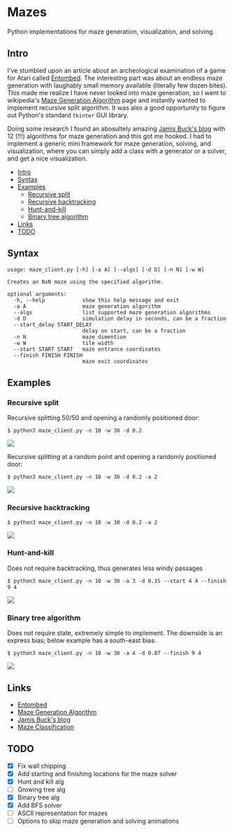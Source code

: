 <!-- omit in toc -->
# Mazes

Python implementations for maze generation, visualization, and solving.

## Intro

I've stumbled upon an article about an archeological examination of a game for Atari called [Entombed](https://en.wikipedia.org/wiki/Entombed_(Atari_2600)). The interesting part was about an endless maze generation with laughably small memory available (literally few dozen bites). This made me realize I have never looked into maze generation, so I went to wikipedia's [Maze Generation Algorithm](https://en.wikipedia.org/wiki/Maze_generation_algorithm) page and instantly wanted to implement recursive split algorithm. It was also a good opportunity to figure out Python's standard `tkinter` GUI library.

Doing some research I found an abosultely amazing [Jamis Buck's blog](http://weblog.jamisbuck.org/under-the-hood/) with 12 (!!!) algorithms for maze generation and this got me hooked. I had to implement a generic mini framework for maze generation, solving, and visualization, where you can simply add a class with a generator or a solver, and get a nice visualization.

- [Intro](#intro)
- [Syntax](#syntax)
- [Examples](#examples)
  - [Recursive split](#recursive-split)
  - [Recursive backtracking](#recursive-backtracking)
  - [Hunt-and-kill](#hunt-and-kill)
  - [Binary tree algorithm](#binary-tree-algorithm)
- [Links](#links)
- [TODO](#todo)

## Syntax

```
usage: maze_client.py [-h] [-a A] [--algs] [-d D] [-n N] [-w W]

Creates an NxN maze using the specified algorithm.

optional arguments:
  -h, --help            show this help message and exit
  -a A                  maze generation algorithm
  --algs                list supported maze generation algorithms
  -d D                  simulation delay in seconds, can be a fraction
  --start_delay START_DELAY
                        delay on start, can be a fraction
  -n N                  maze dimention
  -w W                  tile width
  --start START START   maze entrance coordinates
  --finish FINISH FINISH
                        maze exit coordinates
```

## Examples

### Recursive split

Recursive splitting 50/50 and opening a randomly positioned door:

`$ python3 maze_client.py -n 10 -w 30 -d 0.2`

![](images/maze-split-halves.gif)

Recursive splitting at a random point and opening a randomly positioned door:

`$ python3 maze_client.py -n 10 -w 30 -d 0.2 -a 2`

![](images/maze-split-random.gif)

### Recursive backtracking

`$ python3 maze_client.py -n 10 -w 30 -d 0.2 -a 2`

![](images/maze-recursive-bt.gif)

### Hunt-and-kill

Does not require backtracking, thus generates less windy passages

`$ python3 maze_client.py -n 10 -w 30 -a 3 -d 0.15 --start 4 4 --finish 9 4`

![](images/maze-hunt-and-kill.gif)

### Binary tree algorithm

Does not require state, extremely simple to implement. The downside is an express bias; below example has a south-east bias.

`$ python3 maze_client.py -n 10 -w 30 -a 4 -d 0.07 --finish 9 4`

![](images/maze-bt-se.gif)

## Links

* [Entombed](https://en.wikipedia.org/wiki/Entombed_(Atari_2600))
* [Maze Generation Algorithm](https://en.wikipedia.org/wiki/Maze_generation_algorithm)
* [Jamis Buck's blog](http://weblog.jamisbuck.org/under-the-hood/)
* [Maze Classification](http://www.astrolog.org/labyrnth/algrithm.htm)

## TODO

- [x] Fix wall chipping
- [x] Add starting and finishing locations for the maze solver
- [x] Hunt and kill alg
- [ ] Growing tree alg
- [x] Binary tree alg
- [x] Add BFS solver
- [ ] ASCII representation for mazes
- [ ] Options to skip maze generation and solving animations